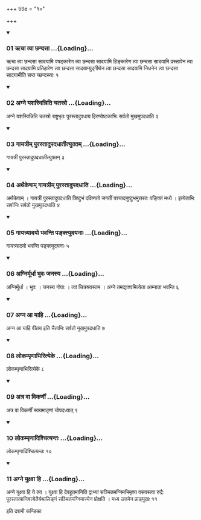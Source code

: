 +++
title = "१०"

+++

<div class="js_include" includetitle="true" newlevelforh1="3" unfilled="" url="/vedAH_yajuH/taittirIyam/sUtram/ApastambaH/shrautam/vishvAsa-prastutiH/17/10/01_RchA_tvA_ChandasA.md">
<details open><summary><h3>01 ऋचा त्वा छन्दसा ...{Loading}...</h3></summary>

ऋचा त्वा छन्दसा सादयामि वषट्कारेण त्वा छन्दसा सादयामि हिङ्कारेण त्वा छन्दसा सादयामि प्रस्तावेन त्वा छन्दसा सादयामि प्रतिहारेण त्वा छन्दसा सादयाम्युद्गीथेन त्वा छन्दसा सादयामि निधनेन त्वा छन्दसा सादयामीति सप्त च्छन्दस्याः १
</details>
</div>


<div class="js_include" includetitle="true" newlevelforh1="3" unfilled="" url="/vedAH_yajuH/taittirIyam/sUtram/ApastambaH/shrautam/vishvAsa-prastutiH/17/10/02_agne_yashasvinniti_chatasro.md">
<details open><summary><h3>02 अग्ने यशस्विन्निति चतस्रो ...{Loading}...</h3></summary>

अग्ने यशस्विन्निति चतस्रो राष्ट्रभृतः पुरस्तादुपधाय हिरण्येष्टकाभिः सर्वतो मुखमुपदधाति २
</details>
</div>


<div class="js_include" includetitle="true" newlevelforh1="3" unfilled="" url="/vedAH_yajuH/taittirIyam/sUtram/ApastambaH/shrautam/vishvAsa-prastutiH/17/10/03_gAyatrIm_purastAdupadadhAtItyuktam.md">
<details open><summary><h3>03 गायत्रीम् पुरस्तादुपदधातीत्युक्तम् ...{Loading}...</h3></summary>

गायत्रीं पुरस्तादुपदधातीत्युक्तम् ३
</details>
</div>


<div class="js_include" includetitle="true" newlevelforh1="3" unfilled="" url="/vedAH_yajuH/taittirIyam/sUtram/ApastambaH/shrautam/vishvAsa-prastutiH/17/10/04_athaikeShAm_gAyatrIm_purastAdupadadhAti.md">
<details open><summary><h3>04 अथैकेषाम् गायत्रीम् पुरस्तादुपदधाति ...{Loading}...</h3></summary>

अथैकेषाम् । गायत्रीं पुरस्तादुपदधाति त्रिष्टुभं दक्षिणतो जगतीं पश्चादनुष्टुभमुत्तरतः पङ्क्तिं मध्ये । इत्येताभिः सर्वाभिः सर्वतो मुखमुपदधाति ४
</details>
</div>


<div class="js_include" includetitle="true" newlevelforh1="3" unfilled="" url="/vedAH_yajuH/taittirIyam/sUtram/ApastambaH/shrautam/vishvAsa-prastutiH/17/10/05_gAyatryAdayo_bhavanti_panktyudayanAH.md">
<details open><summary><h3>05 गायत्र्यादयो भवन्ति पङ्क्त्युदयनाः ...{Loading}...</h3></summary>

गायत्र्यादयो भवन्ति पङ्क्त्युदयनाः ५
</details>
</div>


<div class="js_include" includetitle="true" newlevelforh1="3" unfilled="" url="/vedAH_yajuH/taittirIyam/sUtram/ApastambaH/shrautam/vishvAsa-prastutiH/17/10/06_agnirmUrdhA_bhuvaH_janasya.md">
<details open><summary><h3>06 अग्निर्मूर्धा भुवः जनस्य ...{Loading}...</h3></summary>

अग्निर्मूर्धा । भुवः । जनस्य गोपाः । त्वां चित्रश्रवस्तम । अग्ने तमद्याश्वमित्येता आम्नाता भवन्ति ६
</details>
</div>


<div class="js_include" includetitle="true" newlevelforh1="3" unfilled="" url="/vedAH_yajuH/taittirIyam/sUtram/ApastambaH/shrautam/vishvAsa-prastutiH/17/10/07_agna_A_yAhi.md">
<details open><summary><h3>07 अग्न आ याहि ...{Loading}...</h3></summary>

अग्न आ याहि वीतय इति चैताभिः सर्वतो मुखमुपदधाति ७
</details>
</div>


<div class="js_include" includetitle="true" newlevelforh1="3" unfilled="" url="/vedAH_yajuH/taittirIyam/sUtram/ApastambaH/shrautam/vishvAsa-prastutiH/17/10/08_lokampRNAbhirityeke.md">
<details open><summary><h3>08 लोकम्पृणाभिरित्येके ...{Loading}...</h3></summary>

लोकम्पृणाभिरित्येके ८
</details>
</div>


<div class="js_include" includetitle="true" newlevelforh1="3" unfilled="" url="/vedAH_yajuH/taittirIyam/sUtram/ApastambaH/shrautam/vishvAsa-prastutiH/17/10/09_atra_vA_vikarNIM.md">
<details open><summary><h3>09 अत्र वा विकर्णीं ...{Loading}...</h3></summary>

अत्र वा विकर्णीं स्वयमातृणां चोपदध्यात् ९
</details>
</div>


<div class="js_include" includetitle="true" newlevelforh1="3" unfilled="" url="/vedAH_yajuH/taittirIyam/sUtram/ApastambaH/shrautam/vishvAsa-prastutiH/17/10/10_lokampRNAdishchityantaH.md">
<details open><summary><h3>10 लोकम्पृणादिश्चित्यन्तः ...{Loading}...</h3></summary>

लोकम्पृणादिश्चित्यन्तः १०
</details>
</div>


<div class="js_include" includetitle="true" newlevelforh1="3" unfilled="" url="/vedAH_yajuH/taittirIyam/sUtram/ApastambaH/shrautam/vishvAsa-prastutiH/17/10/11_agne_yuxvA_hi.md">
<details open><summary><h3>11 अग्ने युक्ष्वा हि ...{Loading}...</h3></summary>

अग्ने युक्ष्वा हि ये तव । युक्ष्वा हि देवहूतमानिति द्वाभ्यां सञ्चितमग्निमभिमृश्य वसवस्त्वा रुद्रैः पुरस्तात्पान्त्वित्येतैर्यथालिङ्गं सञ्चितमग्निमाज्येन प्रोक्षति । मध्य उत्तमेन प्राङ्मुखः ११
</details>
</div>



  
इति दशमी कण्डिका 
